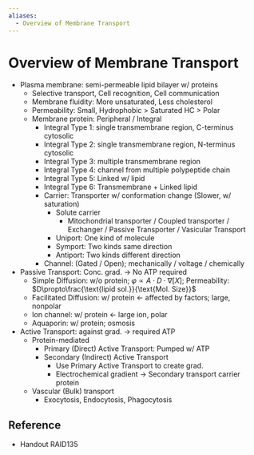 ```yaml
---
aliases:
  - Overview of Membrane Transport
---
```


# Overview of Membrane Transport

- Plasma membrane: semi-permeable lipid bilayer w/ proteins
	- Selective transport, Cell recognition, Cell communication
	- Membrane fluidity: More unsaturated, Less cholesterol
	- Permeability: Small, Hydrophobic > Saturated HC > Polar
	- Membrane protein: Peripheral / Integral
		- Integral Type 1: single transmembrane region, C-terminus cytosolic
		- Integral Type 2: single transmembrane region, N-terminus cytosolic
		- Integral Type 3: multiple transmembrane region
		- Integral Type 4: channel from multiple polypeptide chain
		- Integral Type 5: Linked w/ lipid
		- Integral Type 6: Transmembrane + Linked lipid
		- Carrier: Transporter w/ conformation change (Slower, w/ saturation)
			- Solute carrier
				- Mitochondrial transporter / Coupled transporter / Exchanger / Passive Transporter / Vasicular Transport
			- Uniport: One kind of molecule
			- Symport: Two kinds same direction
			- Antiport: Two kinds different direction
		- Channel: (Gated / Open); mechanically / voltage / chemically
- Passive Transport: Conc. grad. → No ATP required
	- Simple Diffusion: w/o protein; $\varphi\propto A\cdot D\cdot\nabla\left[X\right]$; Permeability: $D\propto\frac{\text{lipid sol.}}{\text{Mol. Size}}$
	- Facilitated Diffusion: w/ protein ← affected by factors; large, nonpolar
	- Ion channel: w/ protein ← large ion, polar
	- Aquaporin: w/ protein; osmosis
- Active Transport: against grad. → required ATP
	- Protein-mediated
		- Primary (Direct) Active Transport: Pumped w/ ATP
		- Secondary (Indirect) Active Transport
			- Use Primary Active Transport to create grad.
			- Electrochemical gradient → Secondary transport carrier protein
	- Vascular (Bulk) transport
		- Exocytosis, Endocytosis, Phagocytosis

## Reference

- Handout RAID135
